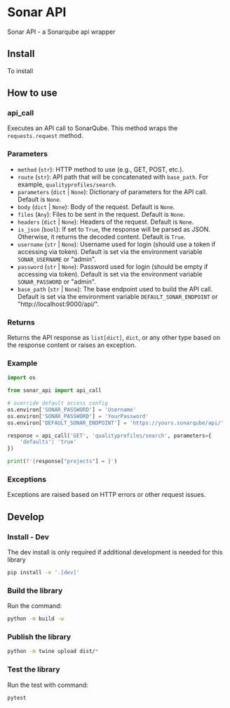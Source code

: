 # Sonar API

Sonar API - a Sonarqube api wrapper

## Install

To install 

## How to use

### api_call

Executes an API call to SonarQube. This method wraps the `requests.request` method.

### Parameters

- `method` (`str`): HTTP method to use (e.g., GET, POST, etc.).
- `route` (`str`): API path that will be concatenated with `base_path`. For example, `qualityprofiles/search`.
- `parameters` (`dict` | `None`): Dictionary of parameters for the API call. Default is `None`.
- `body` (`dict` | `None`): Body of the request. Default is `None`.
- `files` (`Any`): Files to be sent in the request. Default is `None`.
- `headers` (`dict` | `None`): Headers of the request. Default is `None`.
- `is_json` (`bool`): If set to `True`, the response will be parsed as JSON. Otherwise, it returns the decoded content. Default is `True`.
- `username` (`str` | `None`): Username used for login (should use a token if accessing via token). Default is set via the environment variable `SONAR_USERNAME` or "admin".
- `password` (`str` | `None`): Password used for login (should be empty if accessing via token). Default is set via the environment variable `SONAR_PASSWORD` or "admin".
- `base_path` (`str` | `None`): The base endpoint used to build the API call. Default is set via the environment variable `DEFAULT_SONAR_ENDPOINT` or "http://localhost:9000/api/".

### Returns

Returns the API response as `list[dict]`, `dict`, or any other type based on the response content or raises an exception.

### Example

```python
import os

from sonar_api import api_call

# override default access config
os.environ['SONAR_PASSWORD'] = 'Username'
os.environ['SONAR_PASSWORD'] = 'YourPassword'
os.environ['DEFAULT_SONAR_ENDPOINT'] = 'https://yours.sonarqube/api/'

response = api_call('GET', 'qualityprofiles/search', parameters={
    'defaults': 'true'
})

print(f'{response["projects"] = }')
```

### Exceptions

Exceptions are raised based on HTTP errors or other request issues.

## Develop

### Install - Dev

The dev install is only required if additional development is needed for this library

```bash
pip install -e '.[dev]'
```

### Build the library

Run the command:

```bash
python -m build -w
```

### Publish the library

```bash
python -m twine upload dist/*
```

### Test the library

Run the test with command:

```bash
pytest
```
